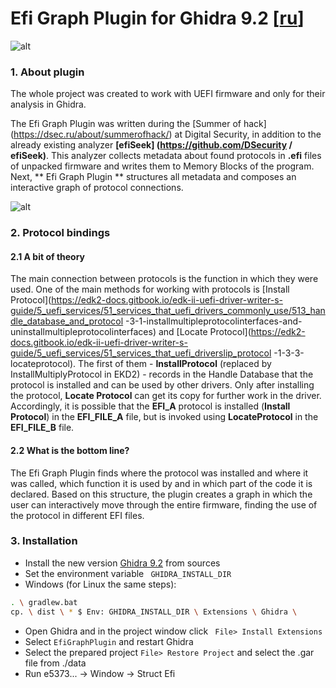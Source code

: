 # Efi Graph Plugin for Ghidra 9.2 [[ru](https://github.com/shokking5/EfiGraphPlugin/blob/master/data/README_RU)]
![alt](https://github.com/shokking5/EfiGraphPlugin/blob/master/data/logo.png)

### 1. About plugin
The whole project was created to work with UEFI firmware and only for their analysis in Ghidra.

The Efi Graph Plugin was written during the [Summer of hack] (https://dsec.ru/about/summerofhack/) at Digital Security, in addition to the already existing analyzer **[efiSeek] (https://github.com/DSecurity / efiSeek)**. This analyzer collects metadata about found protocols in **.efi** files of unpacked firmware and writes them to Memory Blocks of the program. Next, ** Efi Graph Plugin ** structures all metadata and composes an interactive graph of protocol connections.

![alt](https://github.com/shokking5/EfiGraphPlugin/blob/master/data/graph.png)

### 2. Protocol bindings

#### 2.1 A bit of theory
The main connection between protocols is the function in which they were used. One of the main methods for working with protocols is [Install Protocol](https://edk2-docs.gitbook.io/edk-ii-uefi-driver-writer-s-guide/5_uefi_services/51_services_that_uefi_drivers_commonly_use/513_handle_database_and_protocol -3-1-installmultipleprotocolinterfaces-and-uninstallmultipleprotocolinterfaces) and [Locate Protocol](https://edk2-docs.gitbook.io/edk-ii-uefi-driver-writer-s-guide/5_uefi_services/51_services_that_uefi_driverslip_protocol -1-3-3-locateprotocol). The first of them - **InstallProtocol** (replaced by InstallMultiplyProtocol in EKD2) - records in the Handle Database that the protocol is installed and can be used by other drivers. Only after installing the protocol, **Locate Protocol** can get its copy for further work in the driver. Accordingly, it is possible that the **EFI_A** protocol is installed (**Install Protocol**) in the **EFI_FILE_A** file, but is invoked using **LocateProtocol** in the **EFI_FILE_B** file.
#### 2.2 What is the bottom line?
The Efi Graph Plugin finds where the protocol was installed and where it was called, which function it is used by and in which part of the code it is declared. Based on this structure, the plugin creates a graph in which the user can interactively move through the entire firmware, finding the use of the protocol in different EFI files.

### 3. Installation
+ Install the new version [Ghidra 9.2](https://github.com/NationalSecurityAgency/ghidra) from sources
+ Set the environment variable `` GHIDRA_INSTALL_DIR``
+ Windows (for Linux the same steps):
``` bash
. \ gradlew.bat
cp. \ dist \ * $ Env: GHIDRA_INSTALL_DIR \ Extensions \ Ghidra \
```
+ Open Ghidra and in the project window click `` File> Install Extensions``
+ Select ```EfiGraphPlugin``` and restart Ghidra
+ Select the prepared project ```File> Restore Project``` and select the .gar file from ./data
+ Run e5373... → Window → Struct Efi
